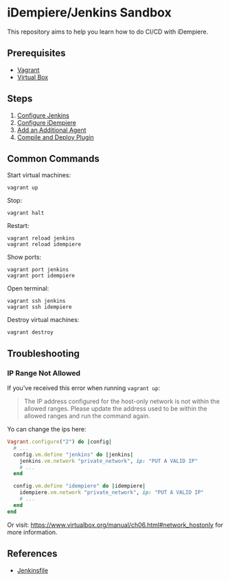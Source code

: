 # iDempiere/Jenkins Sandbox

This repository aims to help you learn how to do CI/CD with iDempiere.

## Prerequisites

- [Vagrant](https://developer.hashicorp.com/vagrant/install#linux)
- [Virtual Box](https://www.virtualbox.org/wiki/Linux_Downloads)

## Steps

1. [Configure Jenkins](doc/1_CONFIGURE_JENKINS.md)
2. [Configure iDempiere](doc/2_CONFIGURE_IDEMPIERE.md)
3. [Add an Additional Agent](doc/3_ADD_AGENT.md)
4. [Compile and Deploy Plugin](doc/4_COMPILE_AND_DEPLOY_A_PLUGIN.md)

## Common Commands

Start virtual machines:

```shell
vagrant up
```

Stop:

```shell
vagrant halt
```

Restart:

```shell
vagrant reload jenkins
vagrant reload idempiere
```

Show ports:

```shell
vagrant port jenkins
vagrant port idempiere
```

Open terminal:

```shell
vagrant ssh jenkins
vagrant ssh idempiere
```

Destroy virtual machines:

```shell
vagrant destroy
```

## Troubleshooting

### IP Range Not Allowed

If you've received this error when running `vagrant up`:

> The IP address configured for the host-only network is not within the
allowed ranges. Please update the address used to be within the allowed
ranges and run the command again.

Yo can change the ips here:

```ruby
Vagrant.configure("2") do |config|
  # ...
  config.vm.define "jenkins" do |jenkins|
    jenkins.vm.network "private_network", ip: "PUT A VALID IP"
    # ...
  end

  config.vm.define "idempiere" do |idempiere|
    idempiere.vm.network "private_network", ip: "PUT A VALID IP"
    # ...
  end
end
```

Or visit: <https://www.virtualbox.org/manual/ch06.html#network_hostonly> for more information.

## References

- [Jenkinsfile](https://www.jenkins.io/doc/book/pipeline/jenkinsfile/)
